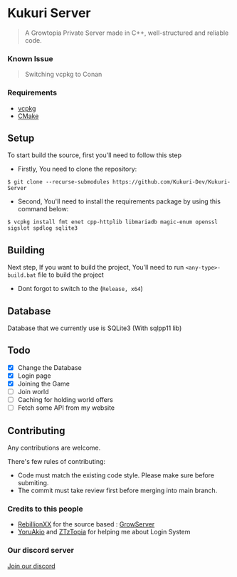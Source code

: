 # Kukuri Server
> A Growtopia Private Server made in C++, well-structured and reliable code.

### Known Issue
> Switching vcpkg to Conan

### Requirements
- [vcpkg](https://vcpkg.io/en/)
- [CMake](https://cmake.org/download/)

## Setup
To start build the source, first you'll need to follow this step
- Firstly, You need to clone the repository:
```
$ git clone --recurse-submodules https://github.com/Kukuri-Dev/Kukuri-Server
```
- Second, You'll need to install the requirements package by using this command below:
```
$ vcpkg install fmt enet cpp-httplib libmariadb magic-enum openssl sigslot spdlog sqlite3
```

## Building
Next step, If you want to build the project, You'll need to run `<any-type>-build.bat` file to build the project
- Dont forgot to switch to the (`Release, x64`)

## Database
Database that we currently use is SQLite3 (With sqlpp11 lib)

## Todo
- [X] Change the Database
- [X] Login page
- [X] Joining the Game
- [ ] Join world
- [ ] Caching for holding world offers
- [ ] Fetch some API from my website

## Contributing
Any contributions are welcome.

There's few rules of contributing:
- Code must match the existing code style. Please make sure before submiting.
- The commit must take review first before merging into main branch.

### Credits to this people
- [RebillionXX](https://github.com/RebillionXX) for the source based : [GrowServer](https://github.com/RebillionXX/GrowtopiaServer)
- [YoruAkio](https://github.com/YoruAkio) and [ZTzTopia](https://github.com/ZTzTopia) for helping me about Login System

### Our discord server
[Join our discord](https://discord.gg/pqymdG3pBa)
